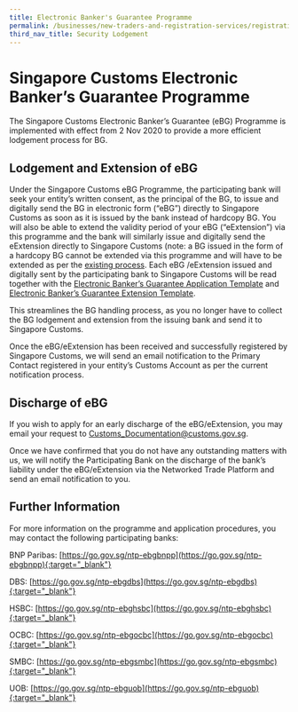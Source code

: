 ```yaml
---
title: Electronic Banker's Guarantee Programme
permalink: /businesses/new-traders-and-registration-services/registration-services/security-lodgement/Electronic-bankers-guarantee-programme
third_nav_title: Security Lodgement
---
```


# Singapore Customs Electronic Banker’s Guarantee Programme

The Singapore Customs Electronic Banker’s Guarantee (eBG) Programme is implemented with effect from 2 Nov 2020 to provide a more efficient lodgement process for BG.

## Lodgement and Extension of eBG

Under the Singapore Customs eBG Programme, the participating bank will seek your entity’s written consent, as the principal of the BG, to issue and digitally send the BG in electronic form (“eBG”) directly to Singapore Customs as soon as it is issued by the bank instead of hardcopy BG. You will also be able to extend the validity period of your eBG (“eExtension”) via this programme and the bank will similarly issue and digitally send the eExtension directly to Singapore Customs (note: a BG issued in the form of a hardcopy BG cannot be extended via this programme and will have to be extended as per the [existing process](/businesses/new-traders-and-registration-services/registration-services/security-lodgement/Renew-extend-withdraw-security). Each eBG /eExtension issued and digitally sent by the participating bank to Singapore Customs will be read together with the [Electronic Banker’s Guarantee Application Template](/files/businesses/PSB/EBG-Application-Template.pdf) and [Electronic Banker’s Guarantee Extension Template](/files/businesses/PSB/EBG-Extension-Template.pdf).

This streamlines the BG handling process, as you no longer have to collect the BG lodgement and extension from the issuing bank and send it to Singapore Customs.

Once the eBG/eExtension has been received and successfully registered by Singapore Customs, we will send an email notification to the Primary Contact registered in your entity’s Customs Account as per the current notification process. 

## Discharge of eBG

If you wish to apply for an early discharge of the eBG/eExtension, you may email your request to [Customs_Documentation@customs.gov.sg](mailto:Customs_Documentation@customs.gov.sg). 

Once we have confirmed that you do not have any outstanding matters with us, we will notify the Participating Bank on the discharge of the bank’s liability under the eBG/eExtension via the Networked Trade Platform and send an email notification to you. 

## Further Information

For more information on the programme and application procedures, you may contact the following participating banks:

BNP Paribas: [https://go.gov.sg/ntp-ebgbnpp](https://go.gov.sg/ntp-ebgbnpp){:target="_blank"}

DBS: [https://go.gov.sg/ntp-ebgdbs](https://go.gov.sg/ntp-ebgdbs){:target="_blank"}

HSBC: [https://go.gov.sg/ntp-ebghsbc](https://go.gov.sg/ntp-ebghsbc){:target="_blank"}

OCBC: [https://go.gov.sg/ntp-ebgocbc](https://go.gov.sg/ntp-ebgocbc){:target="_blank"}

SMBC: [https://go.gov.sg/ntp-ebgsmbc](https://go.gov.sg/ntp-ebgsmbc){:target="_blank"}

UOB: [https://go.gov.sg/ntp-ebguob](https://go.gov.sg/ntp-ebguob){:target="_blank"}
 


